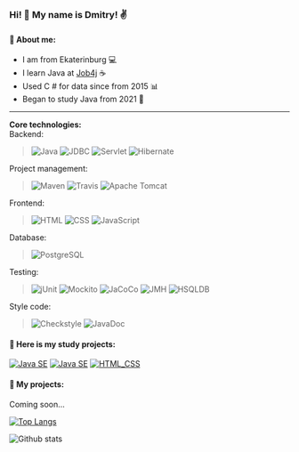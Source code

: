 ### Hi! 👋 My name is Dmitry! :v:
#### :memo: About me:
* I am from Ekaterinburg :computer:
* I learn Java at [Job4j](https://job4j.ru/) :coffee:
* Used C # for data since from 2015 :bar_chart:
* Began to study Java from 2021 :calendar:

-----------
<b>Core technologies:</b>  
Backend:
>![Java](https://img.shields.io/badge/Java-orange)
>![JDBC](https://img.shields.io/badge/JDBC-yellow)
>![Servlet](https://img.shields.io/badge/Servlet-5886af)
>![Hibernate](https://img.shields.io/badge/Hibernate-eac77d)

Project management:
>![Maven](https://img.shields.io/badge/Maven-red)
>![Travis](https://img.shields.io/badge/TravisCI-succes)
>![Apache Tomcat](https://img.shields.io/badge/ApacheTomcat-e5ab09)

Frontend:
>![HTML](https://img.shields.io/badge/HTML-d02a2a)
>![CSS](https://img.shields.io/badge/CSS-indigo)
>![JavaScript](https://img.shields.io/badge/JavaScript-gold)

Database:
>![PostgreSQL](https://img.shields.io/badge/PostgreSQL-blue)

Testing:
>![jUnit](https://img.shields.io/badge/jUnit-6b8e23)
>![Mockito](https://img.shields.io/badge/Mockito-fc0)
>![JaCoCo](https://img.shields.io/badge/JaCoCo-red)
>![JMH](https://img.shields.io/badge/JMH-00bfff)
>![HSQLDB](https://img.shields.io/badge/HSQLDB-264b77)

Style code:
>![Сheckstyle](https://img.shields.io/badge/Сheckstyle-708090 )
>![JavaDoc](https://img.shields.io/badge/JavaDoc-f0f8ff )

#### :file_folder: Here is my study projects:
[![Java SE](https://github-readme-stats.vercel.app/api/pin/?username=DDobrovolskiy&repo=job4j)](https://github.com/DDobrovolskiy/job4j)
[![Java SE](https://github-readme-stats.vercel.app/api/pin/?username=DDobrovolskiy&repo=job4j_questions)](https://github.com/DDobrovolskiy/job4j_questions)
[![HTML_CSS](https://github-readme-stats.vercel.app/api/pin/?username=DDobrovolskiy&repo=html_cource)](https://github.com/DDobrovolskiy/html_cource)

#### :file_folder:  My projects:
Coming soon...

[![Top Langs](https://github-readme-stats.vercel.app/api/top-langs/?username=DDobrovolskiy&layout=compact)](https://github.com/DDobrovolskiy/github-readme-stats)

![Github stats](https://github-readme-stats.vercel.app/api?username=DDobrovolskiy&hide=stars,prs,issues,contribs)


